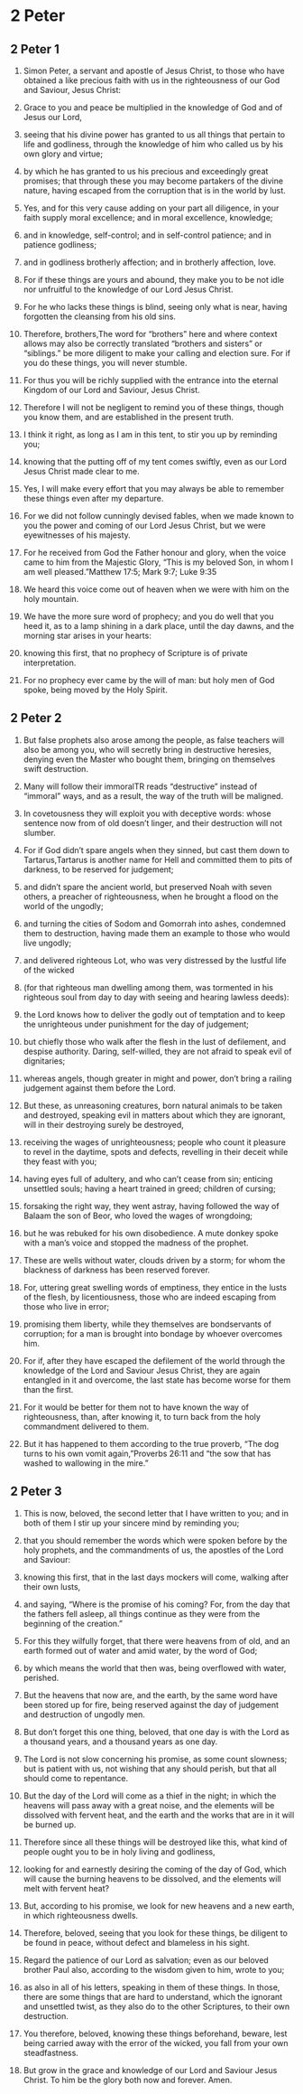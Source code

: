 # 2 Peter

## 2 Peter 1

1. Simon Peter, a servant and apostle of Jesus Christ, to those who have obtained a like precious faith with us in the righteousness of our God and Saviour, Jesus Christ:

2. Grace to you and peace be multiplied in the knowledge of God and of Jesus our Lord,

3. seeing that his divine power has granted to us all things that pertain to life and godliness, through the knowledge of him who called us by his own glory and virtue;

4. by which he has granted to us his precious and exceedingly great promises; that through these you may become partakers of the divine nature, having escaped from the corruption that is in the world by lust.

5. Yes, and for this very cause adding on your part all diligence, in your faith supply moral excellence; and in moral excellence, knowledge;

6. and in knowledge, self-control; and in self-control patience; and in patience godliness;

7. and in godliness brotherly affection; and in brotherly affection, love.

8. For if these things are yours and abound, they make you to be not idle nor unfruitful to the knowledge of our Lord Jesus Christ.

9. For he who lacks these things is blind, seeing only what is near, having forgotten the cleansing from his old sins.

10. Therefore, brothers,The word for “brothers” here and where context allows may also be correctly translated “brothers and sisters” or “siblings.” be more diligent to make your calling and election sure. For if you do these things, you will never stumble.

11. For thus you will be richly supplied with the entrance into the eternal Kingdom of our Lord and Saviour, Jesus Christ.  

12.   Therefore I will not be negligent to remind you of these things, though you know them, and are established in the present truth.

13. I think it right, as long as I am in this tent, to stir you up by reminding you;

14. knowing that the putting off of my tent comes swiftly, even as our Lord Jesus Christ made clear to me.

15. Yes, I will make every effort that you may always be able to remember these things even after my departure.

16. For we did not follow cunningly devised fables, when we made known to you the power and coming of our Lord Jesus Christ, but we were eyewitnesses of his majesty.

17. For he received from God the Father honour and glory, when the voice came to him from the Majestic Glory, “This is my beloved Son, in whom I am well pleased.”Matthew 17:5; Mark 9:7; Luke 9:35

18. We heard this voice come out of heaven when we were with him on the holy mountain.  

19.   We have the more sure word of prophecy; and you do well that you heed it, as to a lamp shining in a dark place, until the day dawns, and the morning star arises in your hearts:

20. knowing this first, that no prophecy of Scripture is of private interpretation.

21. For no prophecy ever came by the will of man: but holy men of God spoke, being moved by the Holy Spirit.   

## 2 Peter 2

1. But false prophets also arose among the people, as false teachers will also be among you, who will secretly bring in destructive heresies, denying even the Master who bought them, bringing on themselves swift destruction.

2. Many will follow their immoralTR reads “destructive” instead of “immoral” ways, and as a result, the way of the truth will be maligned.

3. In covetousness they will exploit you with deceptive words: whose sentence now from of old doesn’t linger, and their destruction will not slumber.

4. For if God didn’t spare angels when they sinned, but cast them down to Tartarus,Tartarus is another name for Hell and committed them to pits of darkness, to be reserved for judgement;

5. and didn’t spare the ancient world, but preserved Noah with seven others, a preacher of righteousness, when he brought a flood on the world of the ungodly;

6. and turning the cities of Sodom and Gomorrah into ashes, condemned them to destruction, having made them an example to those who would live ungodly;

7. and delivered righteous Lot, who was very distressed by the lustful life of the wicked

8. (for that righteous man dwelling among them, was tormented in his righteous soul from day to day with seeing and hearing lawless deeds):

9. the Lord knows how to deliver the godly out of temptation and to keep the unrighteous under punishment for the day of judgement;

10. but chiefly those who walk after the flesh in the lust of defilement, and despise authority. Daring, self-willed, they are not afraid to speak evil of dignitaries;

11. whereas angels, though greater in might and power, don’t bring a railing judgement against them before the Lord.

12. But these, as unreasoning creatures, born natural animals to be taken and destroyed, speaking evil in matters about which they are ignorant, will in their destroying surely be destroyed,

13. receiving the wages of unrighteousness; people who count it pleasure to revel in the daytime, spots and defects, revelling in their deceit while they feast with you;

14. having eyes full of adultery, and who can’t cease from sin; enticing unsettled souls; having a heart trained in greed; children of cursing;

15. forsaking the right way, they went astray, having followed the way of Balaam the son of Beor, who loved the wages of wrongdoing;

16. but he was rebuked for his own disobedience. A mute donkey spoke with a man’s voice and stopped the madness of the prophet.

17. These are wells without water, clouds driven by a storm; for whom the blackness of darkness has been reserved forever.

18. For, uttering great swelling words of emptiness, they entice in the lusts of the flesh, by licentiousness, those who are indeed escaping from those who live in error;

19. promising them liberty, while they themselves are bondservants of corruption; for a man is brought into bondage by whoever overcomes him.  

20.   For if, after they have escaped the defilement of the world through the knowledge of the Lord and Saviour Jesus Christ, they are again entangled in it and overcome, the last state has become worse for them than the first.

21. For it would be better for them not to have known the way of righteousness, than, after knowing it, to turn back from the holy commandment delivered to them.

22. But it has happened to them according to the true proverb, “The dog turns to his own vomit again,”Proverbs 26:11 and “the sow that has washed to wallowing in the mire.”   

## 2 Peter 3

1. This is now, beloved, the second letter that I have written to you; and in both of them I stir up your sincere mind by reminding you;

2. that you should remember the words which were spoken before by the holy prophets, and the commandments of us, the apostles of the Lord and Saviour:

3. knowing this first, that in the last days mockers will come, walking after their own lusts,

4. and saying, “Where is the promise of his coming? For, from the day that the fathers fell asleep, all things continue as they were from the beginning of the creation.”

5. For this they wilfully forget, that there were heavens from of old, and an earth formed out of water and amid water, by the word of God;

6. by which means the world that then was, being overflowed with water, perished.

7. But the heavens that now are, and the earth, by the same word have been stored up for fire, being reserved against the day of judgement and destruction of ungodly men.

8. But don’t forget this one thing, beloved, that one day is with the Lord as a thousand years, and a thousand years as one day.

9. The Lord is not slow concerning his promise, as some count slowness; but is patient with us, not wishing that any should perish, but that all should come to repentance.

10. But the day of the Lord will come as a thief in the night; in which the heavens will pass away with a great noise, and the elements will be dissolved with fervent heat, and the earth and the works that are in it will be burned up.

11. Therefore since all these things will be destroyed like this, what kind of people ought you to be in holy living and godliness,

12. looking for and earnestly desiring the coming of the day of God, which will cause the burning heavens to be dissolved, and the elements will melt with fervent heat?

13. But, according to his promise, we look for new heavens and a new earth, in which righteousness dwells.  

14.   Therefore, beloved, seeing that you look for these things, be diligent to be found in peace, without defect and blameless in his sight.

15. Regard the patience of our Lord as salvation; even as our beloved brother Paul also, according to the wisdom given to him, wrote to you;

16. as also in all of his letters, speaking in them of these things. In those, there are some things that are hard to understand, which the ignorant and unsettled twist, as they also do to the other Scriptures, to their own destruction.

17. You therefore, beloved, knowing these things beforehand, beware, lest being carried away with the error of the wicked, you fall from your own steadfastness.

18. But grow in the grace and knowledge of our Lord and Saviour Jesus Christ. To him be the glory both now and forever. Amen.    